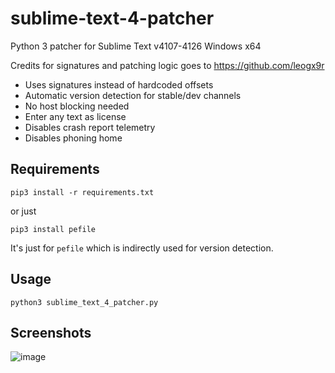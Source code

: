 # sublime-text-4-patcher
Python 3 patcher for Sublime Text v4107-4126 Windows x64

Credits for signatures and patching logic goes to https://github.com/leogx9r

- Uses signatures instead of hardcoded offsets
- Automatic version detection for stable/dev channels
- No host blocking needed
- Enter any text as license
- Disables crash report telemetry
- Disables phoning home

## Requirements

```pip3 install -r requirements.txt```

or just

```pip3 install pefile```

It's just for `pefile` which is indirectly used for version detection.

## Usage

```python3 sublime_text_4_patcher.py```

## Screenshots

![image](https://user-images.githubusercontent.com/16717153/147089101-ada1e8fe-e101-47f1-8548-1f7f6dfaa85d.png)
